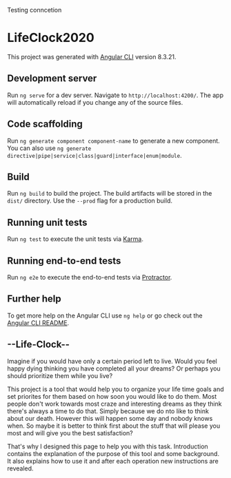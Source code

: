 Testing conncetion
# LifeClock2020

This project was generated with [Angular CLI](https://github.com/angular/angular-cli) version 8.3.21.

## Development server

Run `ng serve` for a dev server. Navigate to `http://localhost:4200/`. The app will automatically reload if you change any of the source files.

## Code scaffolding

Run `ng generate component component-name` to generate a new component. You can also use `ng generate directive|pipe|service|class|guard|interface|enum|module`.

## Build

Run `ng build` to build the project. The build artifacts will be stored in the `dist/` directory. Use the `--prod` flag for a production build.

## Running unit tests

Run `ng test` to execute the unit tests via [Karma](https://karma-runner.github.io).

## Running end-to-end tests

Run `ng e2e` to execute the end-to-end tests via [Protractor](http://www.protractortest.org/).

## Further help

To get more help on the Angular CLI use `ng help` or go check out the [Angular CLI README](https://github.com/angular/angular-cli/blob/master/README.md).

## --Life-Clock--
Imagine if you would have only a certain period left to live. Would you feel happy dying thinking you have completed all your dreams? 
Or perhaps you should prioritize them while you live?

This project is a tool that would help you to organize your life time goals and set priorites for them based on how soon you would like to do them.
Most people don't work towards most craze and interesting dreams as they think there's always a time to do that. Simply because we do nto like to think about our death.
However this will happen some day and nobody knows when. So maybe it is better to think first about the stuff that will please you most and will give you the best satisfaction?

That's why I designed this page to help you with this task. Introduction contains the explanation of the purpose of this tool and some background. 
It also explains how to use it and after each operation new instructions are revealed.
